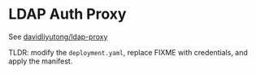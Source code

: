 # LDAP Auth Proxy

See [davidliyutong/ldap-proxy](https://github.com/davidliyutong/ldap-proxy)

TLDR: modify the `deployment.yaml`, replace FIXME with credentials, and apply the manifest.
